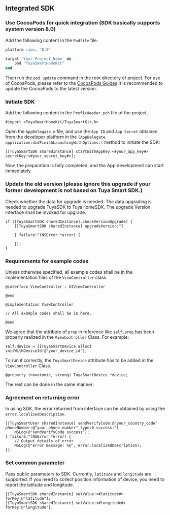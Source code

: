 ## Integrated SDK

### Use CocoaPods for quick integration (SDK basically supports system version 8.0)

Add the following content in the `Podfile` file.

```ruby
platform :ios, '8.0'

target 'Your_Project_Name' do
	pod "TuyaSmartHomeKit"
end
```

Then run the `pod update` command in the root directory of project.
For use of CocoaPods, please refer to the [CocoaPods Guides](https://guides.cocoapods.org/) It is recommended to update the CocoaPods to the latest version.


### Initiate SDK

Add the following content in the `PrefixHeader.pch` file of the project. 

```objc
#import <TuyaSmartHomeKit/TuyaSmartKit.h>
```

Open the `AppDelegate.m` file, and use the `App ID` and `App Secret` obtained from the developer platform in the `[AppDelegate application:didFinishLaunchingWithOptions:]` method to initiate the SDK:


```objc
[[TuyaSmartSDK sharedInstance] startWithAppKey:<#your_app_key#> secretKey:<#your_secret_key#>];
```

Now, the preparation is fully completed, and the App development can start immediately.

### Update the old version (please ignore this upgrade if your former development is not based on Tuya Smart SDK.)

Check whether the data for upgrade is needed. The data upgrading is needed to upgrade TuyaSDK to TuyaHomeSDK. The upgrade Version interface shall be invoked for upgrade. 



```objc
if ([TuyaSmartSDK sharedInstance].checkVersionUpgrade) {
    [[TuyaSmartSDK sharedInstance] upgradeVersion:^{
        
    } failure:^(NSError *error) {
        
    }];
}
```



### Requirements for example codes

Unless otherwise specified, all example codes shall be in the implementation files of the `ViewController` class.


```objc
@interface ViewController : UIViewController

@end

@implementation ViewController

// All example codes shall be in here.

@end
```

We agree that the attribute of `prop` in reference like `self.prop` has been properly realized in the `ViewController` Class. For example:


```objc
self.device = [[TuyaSmartDevice alloc] initWithDeviceId:@"your_device_id"];
```

To run it correctly, the `TuyaSmartDevice` attribute has to be added in the `ViewController` Class. 

```objc
@property (nonatomic, strong) TuyaSmartDevice *device;
```

The rest can be done in the same manner:

### Agreement on returning error

In using SDK, the error returned from interface can be obtained by using the` error.localizedDescription`.


```objc
[[TuyaSmartUser sharedInstance] sendVerifyCode:@"your_country_code" phoneNumber:@"your_phone_number" type:0 success:^{
	NSLog(@"sendVerifyCode success");
} failure:^(NSError *error) {
    // Output details of error
	NSLog(@"error message: %@", error.localizedDescription);
}];
```

### Set common parameter
Pass public parameters to SDK. Currently, `latitude` and `longitude` are supported.
If you need to collect position information of device, you need to report the latitude and longitude. 


```objc 
[[TuyaSmartSDK sharedInstance] setValue:<#latitude#> forKey:@"latitude"];
[[TuyaSmartSDK sharedInstance] setValue:<#longitude#> forKey:@"longitude"];
```
